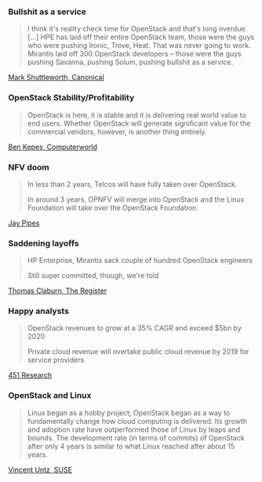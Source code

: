 ### Bullshit as a service

> I think it's reality check time for OpenStack and that's long
> overdue. [...] HPE has laid off their entire OpenStack team, those
> were the guys who were pushing Ironic, Trove, Heat. That was never
> going to work. Mirantis laid off 300 OpenStack developers – those
> were the guys pushing Savanna, pushing Solum, pushing bullshit as a
> service.

[Mark Shuttleworth, Canonical](http://www.computerworlduk.com/cloud-computing/mark-shuttleworth-on-openstack-hpe-layoffs-prove-bs-as-service-theory-3648336/) <!-- .element: class="caption" -->


### OpenStack Stability/Profitability

> OpenStack is here, it is stable and it is delivering real world
> value to end users. Whether OpenStack will generate significant
> value for the commercial vendors, however, is another thing
> entirely.

[Ben Kepes, Computerworld](http://www.computerworld.com/article/3136681/cloud-computing/openstack-summit-a-changing-of-the-guard.html) <!-- .element: class="caption" -->


### NFV doom

> In less than 2 years, Telcos will have fully taken over OpenStack.
> 
> In around 3
> years, OPNFV will merge into OpenStack and the Linux Foundation
> will take over the OpenStack Foundation.

[Jay Pipes](https://twitter.com/jaypipes) <!-- .element: class="caption" -->


### Saddening layoffs

> HP Enterprise, Mirantis sack couple of hundred OpenStack engineers
>
> Still super committed, though, we're told

[Thomas Claburn, The Register](http://www.theregister.co.uk/2016/11/02/hpe_mirantis_sack_openstack_workers/) <!-- .element: class="caption" -->


### Happy analysts

> OpenStack revenues to grow at a 35% CAGR and exceed $5bn by 2020
>
> Private cloud revenue will overtake public cloud revenue by 2019 for
> service providers

[451 Research](https://451research.com/images/Marketing/press_releases/10.24.16_OpenStack_Pulse_PR_Final.pdf) <!-- .element: class="caption" -->


### OpenStack and Linux

> Linux began as a hobby project; OpenStack began as a way to
> fundamentally change how cloud computing is delivered. Its growth
> and adoption rate have outperformed those of Linux by leaps and
> bounds. The development rate (in terms of commits) of OpenStack
> after only 4 years is similar to what Linux reached after about 15
> years.

[Vincent Untz, SUSE](http://www.tmcnet.com/voip/departments/articles/401554-three-openstack-developer-myths-debunked.htm) <!-- .element: class="caption" -->
